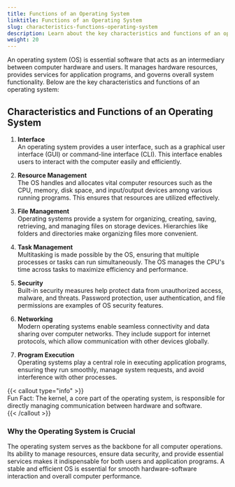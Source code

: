```yaml
---
title: Functions of an Operating System
linktitle: Functions of an Operating System
slug: characteristics-functions-operating-system
description: Learn about the key characteristics and functions of an operating system and its role in managing computer resources and ensuring efficient operation.
weight: 20
---
```


An operating system (OS) is essential software that acts as an intermediary between computer hardware and users. It manages hardware resources, provides services for application programs, and governs overall system functionality. Below are the key characteristics and functions of an operating system:

## Characteristics and Functions of an Operating System

1. **Interface**  
   An operating system provides a user interface, such as a graphical user interface (GUI) or command-line interface (CLI). This interface enables users to interact with the computer easily and efficiently.

2. **Resource Management**  
   The OS handles and allocates vital computer resources such as the CPU, memory, disk space, and input/output devices among various running programs. This ensures that resources are utilized effectively.

3. **File Management**  
   Operating systems provide a system for organizing, creating, saving, retrieving, and managing files on storage devices. Hierarchies like folders and directories make organizing files more convenient.

4. **Task Management**  
   Multitasking is made possible by the OS, ensuring that multiple processes or tasks can run simultaneously. The OS manages the CPU's time across tasks to maximize efficiency and performance.

5. **Security**  
   Built-in security measures help protect data from unauthorized access, malware, and threats. Password protection, user authentication, and file permissions are examples of OS security features.

6. **Networking**  
   Modern operating systems enable seamless connectivity and data sharing over computer networks. They include support for internet protocols, which allow communication with other devices globally.

7. **Program Execution**  
   Operating systems play a central role in executing application programs, ensuring they run smoothly, manage system requests, and avoid interference with other processes.

{{< callout type="info" >}}  
Fun Fact: The kernel, a core part of the operating system, is responsible for directly managing communication between hardware and software.  
{{< /callout >}}

### Why the Operating System is Crucial

The operating system serves as the backbone for all computer operations. Its ability to manage resources, ensure data security, and provide essential services makes it indispensable for both users and application programs. A stable and efficient OS is essential for smooth hardware-software interaction and overall computer performance.
